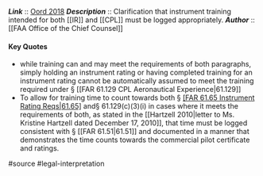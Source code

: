***Link***      :: [Oord 2018](https://www.faa.gov/about/office_org/headquarters_offices/agc/practice_areas/regulations/interpretations/Data/interps/2018/Oord-AOPA_2018_Legal_Interpretation.pdf)
***Description***      :: Clarification that instrument training intended for both [[IR]] and [[CPL]] must be logged appropriately.
***Author*** :: [[FAA Office of the Chief Counsel]]

#### Key Quotes
* while training can and may meet the requirements of both paragraphs, simply holding an instrument rating or having completed training for an instrument rating cannot be automatically assumed to meet the training required under § [[FAR 61.129 CPL Aeronautical Experience|61.129]]
* To allow for training time to count towards both § [[FAR 61.65 Instrument Rating Reqs|61.65]](e) and§ 61.129(c)(3)(i) in cases where it meets the requirements of both, as stated in the [[Hartzell 2010|letter to Ms. Kristine Hartzell dated December 17, 2010]], that time must be logged consistent with § [[FAR 61.51|61.51]] and documented in a manner that demonstrates the time counts towards the commercial pilot certificate and ratings.

#source #legal-interpretation 